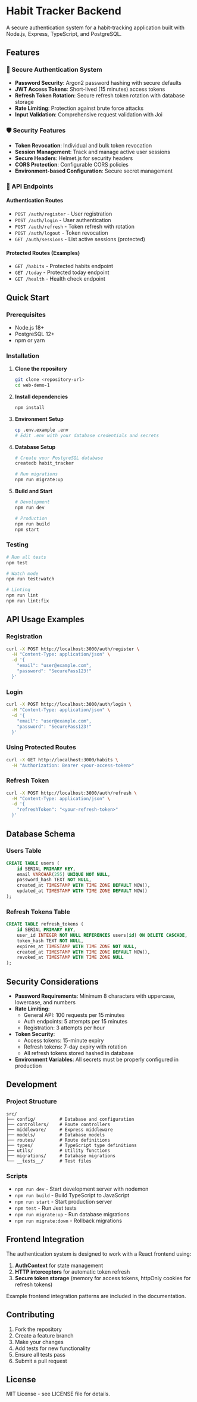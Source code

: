 # Habit Tracker Backend

A secure authentication system for a habit-tracking application built with Node.js, Express, TypeScript, and PostgreSQL.

## Features

### 🔐 Secure Authentication System
- **Password Security**: Argon2 password hashing with secure defaults
- **JWT Access Tokens**: Short-lived (15 minutes) access tokens
- **Refresh Token Rotation**: Secure refresh token rotation with database storage
- **Rate Limiting**: Protection against brute force attacks
- **Input Validation**: Comprehensive request validation with Joi

### 🛡️ Security Features
- **Token Revocation**: Individual and bulk token revocation
- **Session Management**: Track and manage active user sessions
- **Secure Headers**: Helmet.js for security headers
- **CORS Protection**: Configurable CORS policies
- **Environment-based Configuration**: Secure secret management

### 🚀 API Endpoints

#### Authentication Routes
- `POST /auth/register` - User registration
- `POST /auth/login` - User authentication
- `POST /auth/refresh` - Token refresh with rotation
- `POST /auth/logout` - Token revocation
- `GET /auth/sessions` - List active sessions (protected)

#### Protected Routes (Examples)
- `GET /habits` - Protected habits endpoint
- `GET /today` - Protected today endpoint
- `GET /health` - Health check endpoint

## Quick Start

### Prerequisites
- Node.js 18+ 
- PostgreSQL 12+
- npm or yarn

### Installation

1. **Clone the repository**
   ```bash
   git clone <repository-url>
   cd web-demo-1
   ```

2. **Install dependencies**
   ```bash
   npm install
   ```

3. **Environment Setup**
   ```bash
   cp .env.example .env
   # Edit .env with your database credentials and secrets
   ```

4. **Database Setup**
   ```bash
   # Create your PostgreSQL database
   createdb habit_tracker
   
   # Run migrations
   npm run migrate:up
   ```

5. **Build and Start**
   ```bash
   # Development
   npm run dev
   
   # Production
   npm run build
   npm start
   ```

### Testing
```bash
# Run all tests
npm test

# Watch mode
npm run test:watch

# Linting
npm run lint
npm run lint:fix
```

## API Usage Examples

### Registration
```bash
curl -X POST http://localhost:3000/auth/register \
  -H "Content-Type: application/json" \
  -d '{
    "email": "user@example.com",
    "password": "SecurePass123!"
  }'
```

### Login
```bash
curl -X POST http://localhost:3000/auth/login \
  -H "Content-Type: application/json" \
  -d '{
    "email": "user@example.com", 
    "password": "SecurePass123!"
  }'
```

### Using Protected Routes
```bash
curl -X GET http://localhost:3000/habits \
  -H "Authorization: Bearer <your-access-token>"
```

### Refresh Token
```bash
curl -X POST http://localhost:3000/auth/refresh \
  -H "Content-Type: application/json" \
  -d '{
    "refreshToken": "<your-refresh-token>"
  }'
```

## Database Schema

### Users Table
```sql
CREATE TABLE users (
    id SERIAL PRIMARY KEY,
    email VARCHAR(255) UNIQUE NOT NULL,
    password_hash TEXT NOT NULL,
    created_at TIMESTAMP WITH TIME ZONE DEFAULT NOW(),
    updated_at TIMESTAMP WITH TIME ZONE DEFAULT NOW()
);
```

### Refresh Tokens Table
```sql
CREATE TABLE refresh_tokens (
    id SERIAL PRIMARY KEY,
    user_id INTEGER NOT NULL REFERENCES users(id) ON DELETE CASCADE,
    token_hash TEXT NOT NULL,
    expires_at TIMESTAMP WITH TIME ZONE NOT NULL,
    created_at TIMESTAMP WITH TIME ZONE DEFAULT NOW(),
    revoked_at TIMESTAMP WITH TIME ZONE NULL
);
```

## Security Considerations

- **Password Requirements**: Minimum 8 characters with uppercase, lowercase, and numbers
- **Rate Limiting**: 
  - General API: 100 requests per 15 minutes
  - Auth endpoints: 5 attempts per 15 minutes
  - Registration: 3 attempts per hour
- **Token Security**:
  - Access tokens: 15-minute expiry
  - Refresh tokens: 7-day expiry with rotation
  - All refresh tokens stored hashed in database
- **Environment Variables**: All secrets must be properly configured in production

## Development

### Project Structure
```
src/
├── config/         # Database and configuration
├── controllers/    # Route controllers
├── middleware/     # Express middleware
├── models/         # Database models
├── routes/         # Route definitions  
├── types/          # TypeScript type definitions
├── utils/          # Utility functions
├── migrations/     # Database migrations
└── __tests__/      # Test files
```

### Scripts
- `npm run dev` - Start development server with nodemon
- `npm run build` - Build TypeScript to JavaScript
- `npm run start` - Start production server
- `npm test` - Run Jest tests
- `npm run migrate:up` - Run database migrations
- `npm run migrate:down` - Rollback migrations

## Frontend Integration

The authentication system is designed to work with a React frontend using:

1. **AuthContext** for state management
2. **HTTP interceptors** for automatic token refresh
3. **Secure token storage** (memory for access tokens, httpOnly cookies for refresh tokens)

Example frontend integration patterns are included in the documentation.

## Contributing

1. Fork the repository
2. Create a feature branch
3. Make your changes
4. Add tests for new functionality  
5. Ensure all tests pass
6. Submit a pull request

## License

MIT License - see LICENSE file for details.